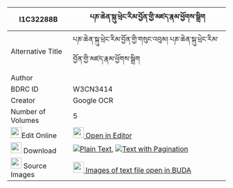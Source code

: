 |I1C32288B|པཎ་ཆེན་སྐུ་ཕྲེང་རིམ་བྱོན་གྱི་མཛད་རྣམ་ཕྱོགས་སྒྲིག 
| --- | --- 
|Alternative Title |པཎ་ཆེན་སྐུ་ཕྲེང་རིམ་བྱོན་གྱི་གསུང་འབུམ། པཎ་ཆེན་སྐུ་ཕྲེང་རིམ་བྱོན་གྱི་མཛད་རྣམ་ཕྱོགས་སྒྲིག
|Author | 
|BDRC ID | W3CN3414
|Creator | Google OCR
|Number of Volumes| 5
|<img width="25" src="https://img.icons8.com/color/25/000000/edit-property.png">Edit Online| [<img width="25" src="https://avatars.githubusercontent.com/u/45091458?s=200&v=4"> Open in Editor](http://editor.openpecha.org/I1C32288B)
|<img width="25" src="https://img.icons8.com/fluent/48/000000/download-2.png"/>  Download | [![](https://img.icons8.com/color/20/000000/txt.png)Plain Text](https://github.com/Openpecha/I1C32288B/releases/download/v1/penchen_kutreng_rimjon_gyi_dze_plain_I1C32288B.zip), [![](https://img.icons8.com/color/20/000000/txt.png)Text with Pagination](https://github.com/Openpecha/I1C32288B/releases/download/v1/penchen_kutreng_rimjon_gyi_dze_pages_I1C32288B.zip)
|<img width="25" src="https://img.icons8.com/plasticine/100/000000/pictures-folder.png"/>  Source Images | [<img width="25" src="https://library.bdrc.io/icons/BUDA-small.svg"> Images of text file open in BUDA](https://library.bdrc.io/show/bdr:W3CN3414)